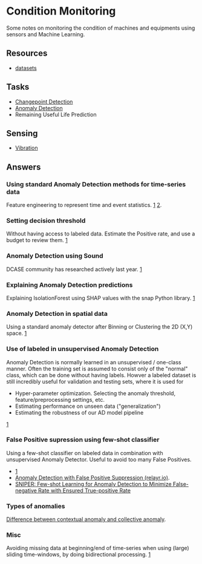 
# Condition Monitoring

Some notes on monitoring the condition of machines and equipments using sensors and Machine Learning.

## Resources

- [datasets](./datasets.md)

## Tasks

- [Changepoint Detection](./tasks/changepoint-detection.md)
- [Anomaly Detection](./tasks/anomaly-detection.md)
- Remaining Useful Life Prediction

## Sensing

- [Vibration](./sensing/vibration.md)


## Answers


### Using standard Anomaly Detection methods for time-series data

Feature engineering to represent time and event statistics.
[1](https://datascience.stackexchange.com/questions/56296/anomaly-detection-in-a-database/82287#82287)
[2](https://stats.stackexchange.com/questions/544851/unevenly-spaced-time-series-forecasting-and-anomaly-detection-for-an-industrial/545673#545673).

### Setting decision threshold

Without having access to labeled data.
Estimate the Positive rate, and use a budget to review them.
[1](https://datascience.stackexchange.com/questions/104210/how-to-set-threshold-value-by-looking-at-loss-distribution-in-anomaly-detection/104839#104839)

### Anomaly Detection using Sound

DCASE community has researched actively last year.
[1](https://datascience.stackexchange.com/questions/117043/sound-anomaly-detection/117227#117227)

### Explaining Anomaly Detection predictions

Explaining IsolationForest using SHAP values with the snap Python library.
[1](https://stats.stackexchange.com/questions/404017/how-to-get-top-features-that-contribute-to-anomalies-in-isolation-forest/451518#451518)

### Anomaly Detection in spatial data

Using a standard anomaly detector after Binning or Clustering the 2D (X,Y) space.
[1](https://datascience.stackexchange.com/questions/81142/looking-for-spatial-clusters-and-anomalies-is-dbscan-the-right-tool/81266#81266)

### Use of labeled in unsupervised Anomaly Detection

Anomaly Detection is normally learned in an unsupervised / one-class manner.
Often the training set is assumed to consist only of the "normal" class,
which can be done without having labels.
Howver a labeled dataset is still incredibly useful for validation and testing sets,
where it is used for

- Hyper-parameter optimization. Selecting the anomaly threshold, feature/preprocessing settings, etc.
- Estimating performance on unseen data ("generalization")
- Estimating the robustness of our AD model pipeline

[1](https://datascience.stackexchange.com/questions/77832/cross-validation-in-anomaly-detection-with-labelled-data/82291#82291)

### False Positive supression using few-shot classifier

Using a few-shot classifier on labeled data in combination with unsupervised Anomaly Detector.
Useful to avoid too many False Positives.

- [1](https://stackoverflow.com/questions/64533169/suppressing-false-positives-incorrectly-classified-as-outlier-anomaly-in-anoma/64570101#64570101)
- [Anomaly Detection with False Positive Suppression (relayr.io)](https://relayr.io/technology-blog/anomaly-detection-with-false-positive-suppression/).
- [SNIPER: Few-shot Learning for Anomaly Detection to Minimize False-negative Rate with Ensured True-positive Rate](https://ieeexplore.ieee.org/document/8683667)

### Types of anomalies

[Difference between contextual anomaly and collective anomaly](https://stats.stackexchange.com/a/406626/201327).

### Misc

Avoiding missing data at beginning/end of time-series when using (large) sliding time-windows, by doing bidirectional processing.
[1](https://stackoverflow.com/questions/69926526/interval-prediction-for-a-time-series-anomaly-in-time-series/69940939#69940939)
